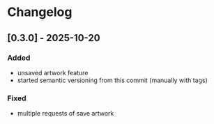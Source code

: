# Changelog

## [0.3.0] - 2025-10-20
### Added
- unsaved artwork feature
- started semantic versioning from this commit (manually with tags)

### Fixed
- multiple requests of save artwork 